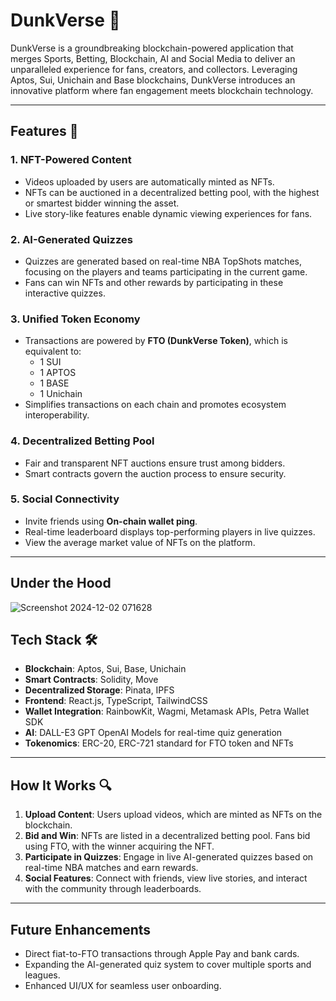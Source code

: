 # DunkVerse 🌟

DunkVerse is a groundbreaking blockchain-powered application that merges Sports, Betting, Blockchain, AI and Social Media to deliver an unparalleled experience for fans, creators, and collectors. Leveraging Aptos, Sui, Unichain and Base blockchains, DunkVerse introduces an innovative platform where fan engagement meets blockchain technology.

---

## Features 🚀

### 1. **NFT-Powered Content**
- Videos uploaded by users are automatically minted as NFTs.
- NFTs can be auctioned in a decentralized betting pool, with the highest or smartest bidder winning the asset.
- Live story-like features enable dynamic viewing experiences for fans.

### 2. **AI-Generated Quizzes**
- Quizzes are generated based on real-time NBA TopShots matches, focusing on the players and teams participating in the current game.
- Fans can win NFTs and other rewards by participating in these interactive quizzes.

### 3. **Unified Token Economy**
- Transactions are powered by **FTO (DunkVerse Token)**, which is equivalent to:
  - 1 SUI  
  - 1 APTOS  
  - 1 BASE
  - 1 Unichain
- Simplifies transactions on each chain and promotes ecosystem interoperability.

### 4. **Decentralized Betting Pool**
- Fair and transparent NFT auctions ensure trust among bidders.
- Smart contracts govern the auction process to ensure security.

### 5. **Social Connectivity**
- Invite friends using **On-chain wallet ping**.
- Real-time leaderboard displays top-performing players in live quizzes.
- View the average market value of NFTs on the platform.

---
## Under the Hood

![Screenshot 2024-12-02 071628](https://github.com/user-attachments/assets/25bf5f49-eb28-4b75-80e3-7377fbc8c3bb)

## Tech Stack 🛠️

- **Blockchain**: Aptos, Sui, Base, Unichain
- **Smart Contracts**: Solidity, Move
- **Decentralized Storage**: Pinata, IPFS
- **Frontend**: React.js, TypeScript, TailwindCSS
- **Wallet Integration**: RainbowKit, Wagmi, Metamask APIs, Petra Wallet SDK
- **AI**: DALL-E3 GPT OpenAI Models for real-time quiz generation
- **Tokenomics**: ERC-20, ERC-721 standard for FTO token and NFTs

---

## How It Works 🔍

1. **Upload Content**: Users upload videos, which are minted as NFTs on the blockchain.
2. **Bid and Win**: NFTs are listed in a decentralized betting pool. Fans bid using FTO, with the winner acquiring the NFT.
3. **Participate in Quizzes**: Engage in live AI-generated quizzes based on real-time NBA matches and earn rewards.
4. **Social Features**: Connect with friends, view live stories, and interact with the community through leaderboards.

---

## **Future Enhancements**
- Direct fiat-to-FTO transactions through Apple Pay and bank cards.
- Expanding the AI-generated quiz system to cover multiple sports and leagues.
- Enhanced UI/UX for seamless user onboarding.
